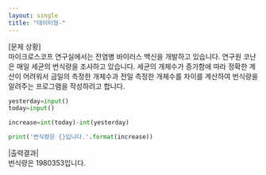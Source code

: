 ```yaml
---
layout: single
title: "데이터형-"
---
```


[문제 상황]  
마이크로스코프 연구실에서는 전염병 바이러스 백신을 개발하고 있습니다. 연구원 코난은 매일 세균의 번식량을 조사하고 있습니다. 세균의 개체수가 증가함에 따라 정확한 계산이 어려워서 금일의 측정한 개체수과 전일 측정한 개체수를 차이를 계산하여 번식량을 알려주는 프로그램을 작성하려고 합니다.

~~~python
yesterday=input()
today=input()

increase=int(today)-int(yesterday)

print('번식량은 {}입니다.'.format(increase))
~~~

|출력결과|  
번식량은 1980353입니다.
